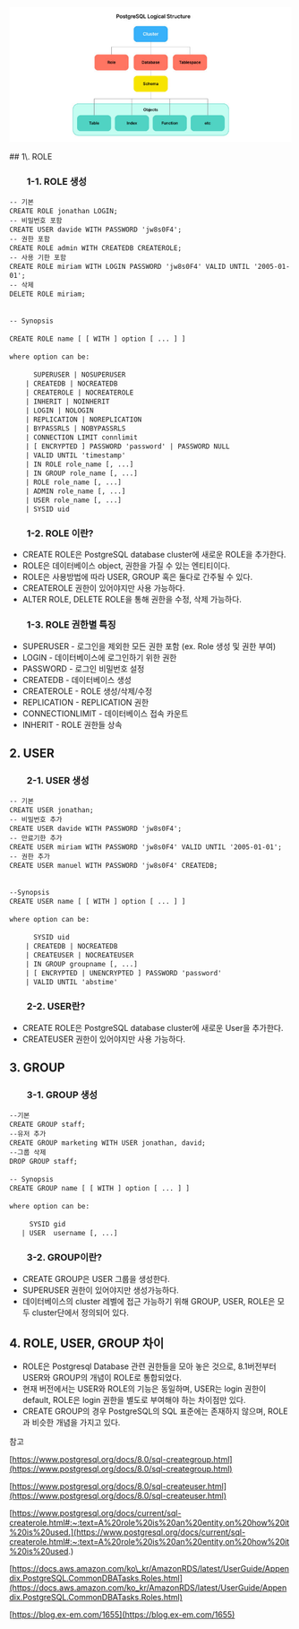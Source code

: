 <p align="center"><img src="./img/role.jpeg"/></p>
## 1\. ROLE

###         1-1. ROLE 생성

```
-- 기본
CREATE ROLE jonathan LOGIN;
-- 비밀번호 포함
CREATE USER davide WITH PASSWORD 'jw8s0F4';
-- 권한 포함
CREATE ROLE admin WITH CREATEDB CREATEROLE;
-- 사용 기한 포함
CREATE ROLE miriam WITH LOGIN PASSWORD 'jw8s0F4' VALID UNTIL '2005-01-01';
-- 삭제
DELETE ROLE miriam;


-- Synopsis

CREATE ROLE name [ [ WITH ] option [ ... ] ]

where option can be:

      SUPERUSER | NOSUPERUSER
    | CREATEDB | NOCREATEDB
    | CREATEROLE | NOCREATEROLE
    | INHERIT | NOINHERIT
    | LOGIN | NOLOGIN
    | REPLICATION | NOREPLICATION
    | BYPASSRLS | NOBYPASSRLS
    | CONNECTION LIMIT connlimit
    | [ ENCRYPTED ] PASSWORD 'password' | PASSWORD NULL
    | VALID UNTIL 'timestamp'
    | IN ROLE role_name [, ...]
    | IN GROUP role_name [, ...]
    | ROLE role_name [, ...]
    | ADMIN role_name [, ...]
    | USER role_name [, ...]
    | SYSID uid
```

###         1-2. ROLE 이란?

-   CREATE ROLE은 PostgreSQL database cluster에 새로운 ROLE을 추가한다. 
-   ROLE은 데이터베이스 object, 권한을 가질 수 있는 엔티티이다.
-   ROLE은 사용방법에 따라 USER, GROUP 혹은 둘다로 간주될 수 있다.
-   CREATEROLE 권한이 있어야지만 사용 가능하다.
-   ALTER ROLE, DELETE ROLE을 통해 권한을 수정, 삭제 가능하다.

###         1-3. ROLE 권한별 특징

-   SUPERUSER - 로그인을 제외한 모든 권한 포함 (ex. Role 생성 및 권한 부여)
-   LOGIN - 데이터베이스에 로그인하기 위한 권한
-   PASSWORD - 로그인 비밀번호 설정
-   CREATEDB - 데이터베이스 생성
-   CREATEROLE - ROLE 생성/삭제/수정
-   REPLICATION - REPLICATION 권한
-   CONNECTIONLIMIT - 데이터베이스 접속 카운트
-   INHERIT - ROLE 권한들 상속

## 2\. USER

###         2-1. USER 생성

```
-- 기본
CREATE USER jonathan;
-- 비밀번호 추가
CREATE USER davide WITH PASSWORD 'jw8s0F4';
-- 만료기한 추가
CREATE USER miriam WITH PASSWORD 'jw8s0F4' VALID UNTIL '2005-01-01';
-- 권한 추가
CREATE USER manuel WITH PASSWORD 'jw8s0F4' CREATEDB;


--Synopsis
CREATE USER name [ [ WITH ] option [ ... ] ]

where option can be:
    
      SYSID uid 
    | CREATEDB | NOCREATEDB
    | CREATEUSER | NOCREATEUSER
    | IN GROUP groupname [, ...]
    | [ ENCRYPTED | UNENCRYPTED ] PASSWORD 'password'
    | VALID UNTIL 'abstime'
```

###         2-2. USER란?

-   CREATE ROLE은 PostgreSQL database cluster에 새로운 User을 추가한다.
-   CREATEUSER 권한이 있어야지만 사용 가능하다.

## 3\. GROUP

###         3-1. GROUP 생성

```
--기본
CREATE GROUP staff;
--유저 추가
CREATE GROUP marketing WITH USER jonathan, david;
--그룹 삭제
DROP GROUP staff;

-- Synopsis
CREATE GROUP name [ [ WITH ] option [ ... ] ]

where option can be:

     SYSID gid
   | USER  username [, ...]
```

###         3-2. GROUP이란?

-   CREATE GROUP은 USER 그룹을 생성한다. 
-   SUPERUSER 권한이 있어야지만 생성가능하다.
-   데이터베이스의 cluster 레벨에 접근 가능하기 위해 GROUP, USER, ROLE은 모두 cluster단에서 정의되어 있다.

## 4\. ROLE, USER, GROUP 차이

-   ROLE은 Postgresql Database 관련 권한들을 모아 놓은 것으로, 8.1버전부터 USER와 GROUP의 개념이 ROLE로 통합되었다.
-   현재 버전에서는 USER와 ROLE의 기능은 동일하며, USER는 login 권한이 default, ROLE은 login 권한을 별도로 부여해야 하는 차이점만 있다. 
-   CREATE GROUP의 경우 PostgreSQL의 SQL 표준에는 존재하지 않으며, ROLE과 비슷한 개념을 가지고 있다.

참고

[https://www.postgresql.org/docs/8.0/sql-creategroup.html](https://www.postgresql.org/docs/8.0/sql-creategroup.html)

[https://www.postgresql.org/docs/8.0/sql-createuser.html](https://www.postgresql.org/docs/8.0/sql-createuser.html)

[https://www.postgresql.org/docs/current/sql-createrole.html#:~:text=A%20role%20is%20an%20entity,on%20how%20it%20is%20used.](https://www.postgresql.org/docs/current/sql-createrole.html#:~:text=A%20role%20is%20an%20entity,on%20how%20it%20is%20used.)

[https://docs.aws.amazon.com/ko\_kr/AmazonRDS/latest/UserGuide/Appendix.PostgreSQL.CommonDBATasks.Roles.html](https://docs.aws.amazon.com/ko_kr/AmazonRDS/latest/UserGuide/Appendix.PostgreSQL.CommonDBATasks.Roles.html)

[https://blog.ex-em.com/1655](https://blog.ex-em.com/1655)